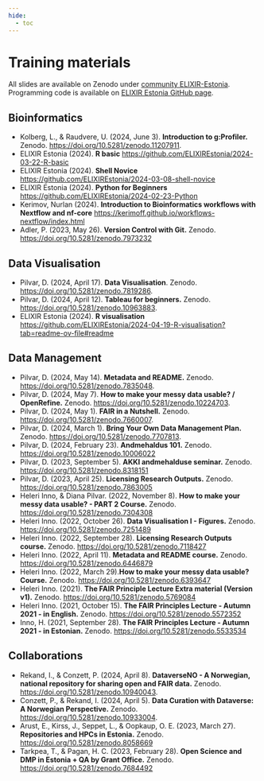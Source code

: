 ```yaml
---
hide:
  - toc
---
```

# Training materials

All slides are available on Zenodo under [community ELIXIR-Estonia](https://zenodo.org/communities/elixir-ee/records?q=&l=list&p=1&s=10&sort=newest). Programming code is available on [ELIXIR Estonia GitHub page](https://github.com/ELIXIREstonia). 


## Bioinformatics

* Kolberg, L., & Raudvere, U. (2024, June 3). __Introduction to g:Profiler.__ Zenodo. https://doi.org/10.5281/zenodo.11207911.
* ELIXIR Estonia (2024). __R basic__ https://github.com/ELIXIREstonia/2024-03-22-R-basic
* ELIXIR Estonia (2024). __Shell Novice__ https://github.com/ELIXIREstonia/2024-03-08-shell-novice
* ELIXIR Estonia (2024). __Python for Beginners__ https://github.com/ELIXIREstonia/2024-02-23-Python
* Kerimov, Nurlan (2024). __Introduction to Bioinformatics workflows with Nextflow and nf-core__ https://kerimoff.github.io/workflows-nextflow/index.html
* Adler, P. (2023, May 26). __Version Control with Git.__ Zenodo. https://doi.org/10.5281/zenodo.7973232

## Data Visualisation

* Pilvar, D. (2024, April 17). __Data Visualisation__. Zenodo. https://doi.org/10.5281/zenodo.7819286.
* Pilvar, D. (2024, April 12). __Tableau for beginners.__ Zenodo. https://doi.org/10.5281/zenodo.10963883.
* ELIXIR Estonia (2024). __R visualisation__ https://github.com/ELIXIREstonia/2024-04-19-R-visualisation?tab=readme-ov-file#readme

## Data Management

* Pilvar, D. (2024, May 14). __Metadata and README.__ Zenodo. https://doi.org/10.5281/zenodo.7835048.
* Pilvar, D. (2024, May 7). __How to make your messy data usable? / OpenRefine.__ Zenodo. https://doi.org/10.5281/zenodo.10224703.
* Pilvar, D. (2024, May 1). __FAIR in a Nutshell.__ Zenodo. https://doi.org/10.5281/zenodo.7660007.
* Pilvar, D. (2024, March 1). __Bring Your Own Data Management Plan.__ Zenodo. https://doi.org/10.5281/zenodo.7707813.
* Pilvar, D. (2024, February 23). __Andmehaldus 101.__ Zenodo. https://doi.org/10.5281/zenodo.10006022
* Pilvar, D. (2023, September 5). __AKKI andmehalduse seminar.__ Zenodo. https://doi.org/10.5281/zenodo.8318151
* Pilvar, D. (2023, April 25). __Licensing Research Outputs.__ Zenodo. https://doi.org/10.5281/zenodo.7863005
* Heleri Inno, & Diana Pilvar. (2022, November 8). __How to make your messy data usable? - PART 2 Course.__ Zenodo. https://doi.org/10.5281/zenodo.7304308
* Heleri Inno. (2022, October 26). __Data Visualisation I - Figures.__ Zenodo. https://doi.org/10.5281/zenodo.7251489
* Heleri Inno. (2022, September 28). __Licensing Research Outputs course.__ Zenodo. https://doi.org/10.5281/zenodo.7118427
* Heleri Inno. (2022, April 11). __Metadata and README course.__ Zenodo. https://doi.org/10.5281/zenodo.6446879
* Heleri Inno. (2022, March 29).__How to make your messy data usable? Course.__ Zenodo. https://doi.org/10.5281/zenodo.6393647
* Heleri Inno. (2021). __The FAIR Principle Lecture Extra material (Version v1).__ Zenodo. https://doi.org/10.5281/zenodo.5769084
* Heleri Inno. (2021, October 15). __The FAIR Principles Lecture - Autumn 2021 - in English.__ Zenodo. https://doi.org/10.5281/zenodo.5572352
* Inno, H. (2021, September 28). __The FAIR Principles Lecture - Autumn 2021 - in Estonian.__ Zenodo. https://doi.org/10.5281/zenodo.5533534

## Collaborations

* Rekand, I., & Conzett, P. (2024, April 8). __DataverseNO - A Norwegian, national repository for sharing open and FAIR data.__ Zenodo. https://doi.org/10.5281/zenodo.10940043.
* Conzett, P., & Rekand, I. (2024, April 5). __Data Curation with Dataverse: A Norwegian Perspective.__ Zenodo. https://doi.org/10.5281/zenodo.10933004.
* Arust, E., Kirss, J., Seppet, L., & Oopkaup, O. E. (2023, March 27). __Repositories and HPCs in Estonia.__ Zenodo. https://doi.org/10.5281/zenodo.8058669
* Tarkpea, T., & Pagan, H. C. (2023, February 28). __Open Science and DMP in Estonia + QA by Grant Office.__ Zenodo. https://doi.org/10.5281/zenodo.7684492